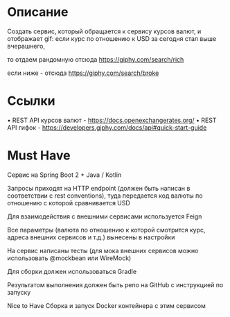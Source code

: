 # Описание


Создать сервис, который обращается к сервису курсов валют, и отображает gif:
если курс по отношению к USD за сегодня стал выше вчерашнего,

то отдаем рандомную отсюда https://giphy.com/search/rich

если ниже - отсюда https://giphy.com/search/broke


# Ссылки 


• REST API курсов валют - https://docs.openexchangerates.org/
• REST API гифок - https://developers.giphy.com/docs/api#quick-start-guide


# Must Have


Сервис на Spring Boot 2 + Java / Kotlin

Запросы приходят на HTTP endpoint (должен быть написан в соответствии с rest conventions), туда передается код валюты по отношению с которой сравнивается USD

Для взаимодействия с внешними сервисами используется Feign

Все параметры (валюта по отношению к которой смотрится курс, адреса внешних сервисов и т.д.) вынесены в настройки

На сервис написаны тесты (для мока внешних сервисов можно использовать @mockbean или WireMock)

Для сборки должен использоваться Gradle

Результатом выполнения должен быть репо на GitHub с инструкцией по запуску

Nice to Have
Сборка и запуск Docker контейнера с этим сервисом

